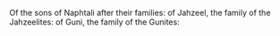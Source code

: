 Of the sons of Naphtali after their families: of Jahzeel, the family of the Jahzeelites: of Guni, the family of the Gunites:
